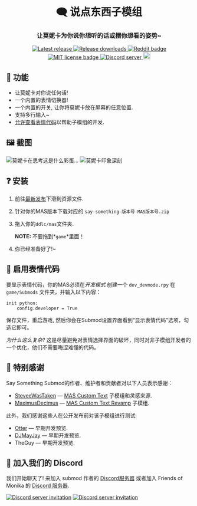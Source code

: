 <h1 align="center">🗨️ 说点东西子模组</h1>
<h3 align="center">让莫妮卡为你说你想听的话或摆你想看的姿势~</h3>

<p align="center">
  <a href="https://github.com/friends-of-monika/mas-saysomething/releases/latest">
    <img alt="Latest release" src="https://img.shields.io/github/v/release/friends-of-monika/mas-saysomething">
  </a>
  <a href="https://github.com/friends-of-monika/mas-saysomething/releases">
    <img alt="Release downloads" src="https://img.shields.io/github/downloads/friends-of-monika/mas-saysomething/total">
  </a>
  <a href="https://www.reddit.com/r/MASFandom/comments/yeqld8/heya_people_say_something_submod_is_out">
    <img alt="Reddit badge" src="https://img.shields.io/badge/dynamic/json?label=%F0%9D%97%8B%2Fmasfandom%20post&query=%24[0].data.children[0].data.score&suffix=%20upvotes&url=https%3A%2F%2Fwww.reddit.com%2Fr%2FMASFandom%2Fcomments%2Fyeqld8%2Fheya_people_say_something_submod_is_out.json&logo=reddit&style=social">
  </a>
  <a href="https://github.com/friends-of-monika/mas-saysomething/blob/main/LICENSE.txt">
    <img alt="MIT license badge" src="https://img.shields.io/badge/License-MIT-lightgrey.svg">
  </a>
  <a href="https://dcache.me/discord">
    <img alt="Discord server" src="https://discordapp.com/api/guilds/1029849988953546802/widget.png?style=shield">
  </a>
  <a href="https://ko-fi.com/Y8Y15BC52">
    <img alt="Ko-fi badge" src="https://ko-fi.com/img/githubbutton_sm.svg" height="20">
  </a>
</p>


## 🌟 功能

* 让莫妮卡对你说任何话!
* 一个内置的表情切换器!
* 一个内置的开关, 让你将莫妮卡放在屏幕的任意位置.
* 支持多行输入~
* [允许查看表情代码][15]以帮助子模组的开发.

## 🖼️ 截图

![莫妮卡在思考这是什么彩蛋...][12]
![莫妮卡印象深刻][13]

## ❓ 安装

1. 前往[最新发布][6]下滑到资源文件.
2. 针对你的MAS版本下载对应的 `say-something-版本号-MAS版本号.zip` 
3. 拖入你的`ddlc/mas`文件夹.

   **NOTE:** 不要拖到*`game`*里面！
4. 你已经准备好了!~

## 🔧 启用表情代码

要显示表情代码，你的MAS必须在*开发模式*
创建一个 `dev_devmode.rpy` 在 `game/Submods` 文件夹，并输入以下内容：

```renpy
init python:
    config.developer = True
```

保存文件，重启游戏, 然后你会在Submod设置界面看到“显示表情代码”选项，勾选它即可。

*为什么这么复杂?* 这是尽量避免对表情选择界面的破坏，同时对非子模组开发者的一个优化，他们不需要晦涩难懂的代码。

## 🏅 特别感谢

Say Something Submod的作者、维护者和贡献者对以下人员表示感谢：
* [SteveeWasTaken][1] &mdash; [MAS Custom Text][2] 子模组和灵感来源.
* [MaximusDecimus][3] &mdash; [MAS Custom Text Revamp][4] 子模组.

此外，我们感谢这些人在公开发布前对该子模组进行测试:
* [Otter][5] &mdash; 早期开发预览.
* [DJMayJay][14] &mdash; 早期开发预览.
* TheGuy &mdash; 早期开发预览.

## 💬 加入我们的 Discord

我们开始聊天了! 来加入 submod 作者的 [Discord服务器][8] 或者加入 Friends of Monika 的 [Discord 服务器][9].

[![Discord server invitation][10]][8]
[![Discord server invitation][11]][9]

[1]: https://github.com/SteveeWasTaken
[2]: https://github.com/SteveeWasTaken/mas-custom-text
[3]: https://github.com/AzhamProdLive
[4]: https://github.com/AzhamProdLive/AzhamMakesTrash-Submods/tree/main/Custom%20Text%20Revamp
[5]: https://github.com/my-otter-self
[6]: https://github.com/MAS-Submod-MoyuTeam/mas-saysomething/releases/latest
[7]: https://github.com/PencilMario
[8]: https://dcache.me/discord
[9]: https://mon.icu/discord
[10]: https://discordapp.com/api/guilds/1029849988953546802/widget.png?style=banner3
[11]: https://discordapp.com/api/guilds/970747033071804426/widget.png?style=banner3
[12]: doc/screenshots/1.png
[13]: doc/screenshots/2.png
[14]: https://github.com/mayday-mayjay
[15]: https://github.com/MAS-Submod-MoyuTeam/mas-saysomething/blob/py2/README_zhCN.md#-%E5%90%AF%E7%94%A8%E8%A1%A8%E6%83%85%E4%BB%A3%E7%A0%81
